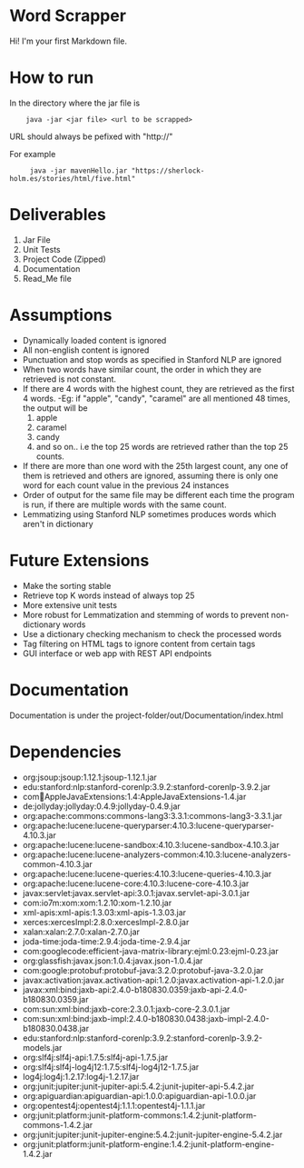 # Word Scrapper

Hi! I'm your first Markdown file.

# How to run
In the directory where the jar file is

        java -jar <jar file> <url to be scrapped>

URL should always be pefixed with "http://"

For example


         java -jar mavenHello.jar "https://sherlock-holm.es/stories/html/five.html"

# Deliverables
1.  Jar File
2.  Unit Tests
3.  Project Code (Zipped)
4.  Documentation 
5.  Read_Me file

# Assumptions
- Dynamically loaded content is ignored
- All non-english content is ignored
- Punctuation and stop words as specified in Stanford NLP are ignored
- When two words have similar count, the order in which they are retrieved is not constant.
- If there are 4 words with the highest count, they are retrieved as the first 4 words.
	-Eg: if "apple", "candy", "caramel" are all mentioned 48 times, the output will be
	1. apple
	2. caramel
	3. candy
	4. and so on..
	i.e the top 25 words are retrieved rather than the top 25 counts.
- If there are more than one word with the 25th largest count, any one of them is retrieved and others are ignored, assuming there is only one word for each count value in the previous 24 instances
- Order of output for the same file may be different each time the program is run, if there are multiple words with the same count.
- Lemmatizing using Stanford NLP sometimes produces words which aren't in dictionary

# Future Extensions
- Make the sorting stable
- Retrieve top K words instead of always top 25
- More extensive unit tests
- More robust for Lemmatization and stemming of words to prevent non-dictionary words
- Use a dictionary checking mechanism to check the processed words
- Tag filtering on HTML tags to ignore content from certain tags
- GUI interface or web app with REST API endpoints

# Documentation

Documentation is under the project-folder/out/Documentation/index.html

# Dependencies

- org:jsoup:jsoup:1.12.1:jsoup-1.12.1.jar
- edu:stanford:nlp:stanford-corenlp:3.9.2:stanford-corenlp-3.9.2.jar
- com:apple:AppleJavaExtensions:1.4:AppleJavaExtensions-1.4.jar
- de:jollyday:jollyday:0.4.9:jollyday-0.4.9.jar
- org:apache:commons:commons-lang3:3.3.1:commons-lang3-3.3.1.jar
- org:apache:lucene:lucene-queryparser:4.10.3:lucene-queryparser-4.10.3.jar
- org:apache:lucene:lucene-sandbox:4.10.3:lucene-sandbox-4.10.3.jar
- org:apache:lucene:lucene-analyzers-common:4.10.3:lucene-analyzers-common-4.10.3.jar
- org:apache:lucene:lucene-queries:4.10.3:lucene-queries-4.10.3.jar
- org:apache:lucene:lucene-core:4.10.3:lucene-core-4.10.3.jar
- javax:servlet:javax.servlet-api:3.0.1:javax.servlet-api-3.0.1.jar
- com:io7m:xom:xom:1.2.10:xom-1.2.10.jar
- xml-apis:xml-apis:1.3.03:xml-apis-1.3.03.jar
- xerces:xercesImpl:2.8.0:xercesImpl-2.8.0.jar
- xalan:xalan:2.7.0:xalan-2.7.0.jar
- joda-time:joda-time:2.9.4:joda-time-2.9.4.jar
- com:googlecode:efficient-java-matrix-library:ejml:0.23:ejml-0.23.jar
- org:glassfish:javax.json:1.0.4:javax.json-1.0.4.jar
- com:google:protobuf:protobuf-java:3.2.0:protobuf-java-3.2.0.jar
- javax:activation:javax.activation-api:1.2.0:javax.activation-api-1.2.0.jar
- javax:xml:bind:jaxb-api:2.4.0-b180830.0359:jaxb-api-2.4.0-b180830.0359.jar
- com:sun:xml:bind:jaxb-core:2.3.0.1:jaxb-core-2.3.0.1.jar
- com:sun:xml:bind:jaxb-impl:2.4.0-b180830.0438:jaxb-impl-2.4.0-b180830.0438.jar
- edu:stanford:nlp:stanford-corenlp:3.9.2:stanford-corenlp-3.9.2-models.jar
- org:slf4j:slf4j-api:1.7.5:slf4j-api-1.7.5.jar
- org:slf4j:slf4j-log4j12:1.7.5:slf4j-log4j12-1.7.5.jar
- log4j:log4j:1.2.17:log4j-1.2.17.jar
- org:junit:jupiter:junit-jupiter-api:5.4.2:junit-jupiter-api-5.4.2.jar
- org:apiguardian:apiguardian-api:1.0.0:apiguardian-api-1.0.0.jar
- org:opentest4j:opentest4j:1.1.1:opentest4j-1.1.1.jar
- org:junit:platform:junit-platform-commons:1.4.2:junit-platform-commons-1.4.2.jar
- org:junit:jupiter:junit-jupiter-engine:5.4.2:junit-jupiter-engine-5.4.2.jar
- org:junit:platform:junit-platform-engine:1.4.2:junit-platform-engine-1.4.2.jar

